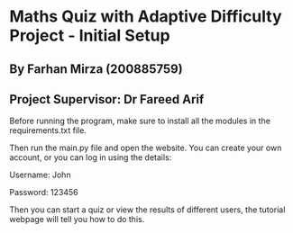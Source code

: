 # Maths Quiz with Adaptive Difficulty Project - Initial Setup
## By Farhan Mirza (200885759)
## Project Supervisor: Dr Fareed Arif

Before running the program, make sure to install all the modules in the requirements.txt file.

Then run the main.py file and open the website. You can create your own account, or you can log in using the details:

Username: John

Password: 123456

Then you can start a quiz or view the results of different users, the tutorial webpage will tell you how to do this.

